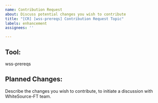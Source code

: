 ```yaml
---
name: Contribution Request
about: Discuss potential changes you wish to contribute
title: "[CR] [wss-prereqs] Contribution Request Topic"
labels: enhancement
assignees: ''

---
```


## Tool:
wss-prereqs

## Planned Changes:
Describe the changes you wish to contribute, to initiate a discussion with WhiteSource-FT team.
